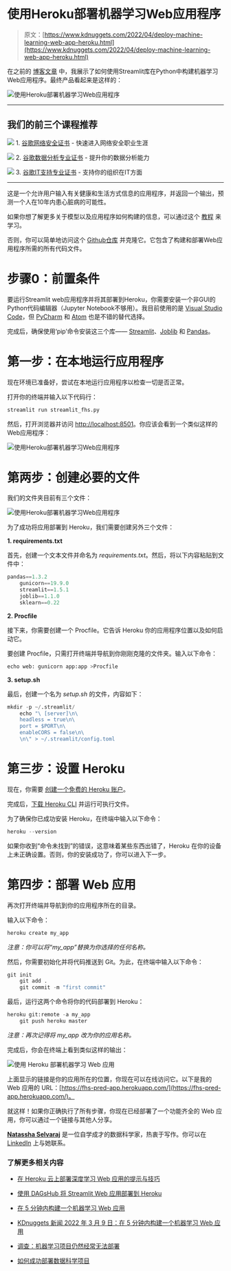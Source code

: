 # 使用Heroku部署机器学习Web应用程序

> 原文：[https://www.kdnuggets.com/2022/04/deploy-machine-learning-web-app-heroku.html](https://www.kdnuggets.com/2022/04/deploy-machine-learning-web-app-heroku.html)

在之前的 [博客文章](/2022/03/build-machine-learning-web-app-5-minutes.html) 中，我展示了如何使用Streamlit库在Python中构建机器学习Web应用程序。最终产品看起来是这样的：

![使用Heroku部署机器学习Web应用程序](../Images/9980a38ef36f656c74bf0006897804b9.png)

* * *

## 我们的前三个课程推荐

![](../Images/0244c01ba9267c002ef39d4907e0b8fb.png) 1\. [谷歌网络安全证书](https://www.kdnuggets.com/google-cybersecurity) - 快速进入网络安全职业生涯

![](../Images/e225c49c3c91745821c8c0368bf04711.png) 2\. [谷歌数据分析专业证书](https://www.kdnuggets.com/google-data-analytics) - 提升你的数据分析能力

![](../Images/0244c01ba9267c002ef39d4907e0b8fb.png) 3\. [谷歌IT支持专业证书](https://www.kdnuggets.com/google-itsupport) - 支持你的组织在IT方面

* * *

这是一个允许用户输入有关健康和生活方式信息的应用程序，并返回一个输出，预测一个人在10年内患心脏病的可能性。

如果你想了解更多关于模型以及应用程序如何构建的信息，可以通过这个 [教程](/2022/03/build-machine-learning-web-app-5-minutes.html) 来学习。

否则，你可以简单地访问这个 [Github仓库](https://github.com/Natassha/fhs_model) 并克隆它。它包含了构建和部署Web应用程序所需的所有代码文件。

# 步骤0：前置条件

要运行Streamlit web应用程序并将其部署到Heroku，你需要安装一个非GUI的Python代码编辑器（Jupyter Notebook不够用）。我目前使用的是 [Visual Studio Code](https://code.visualstudio.com/download)，但 [PyCharm](https://www.jetbrains.com/help/pycharm/installation-guide.html) 和 [Atom](https://atom.io/) 也是不错的替代选择。

完成后，确保使用‘pip’命令安装这三个库—— [Streamlit](https://docs.streamlit.io/library/get-started/installation)、[Joblib](https://joblib.readthedocs.io/en/latest/installing.html) 和 [Pandas](https://pypi.org/project/pandas/)。

# 第一步：在本地运行应用程序

现在环境已准备好，尝试在本地运行应用程序以检查一切是否正常。

打开你的终端并输入以下代码行：

```py
streamlit run streamlit_fhs.py
```

然后，打开浏览器并访问 [http://localhost:8501](http://localhost:8501/)。你应该会看到一个类似这样的Web应用程序：

![使用Heroku部署机器学习Web应用程序](../Images/9980a38ef36f656c74bf0006897804b9.png)

# 第两步：创建必要的文件

我们的文件夹目前有三个文件：

![使用Heroku部署机器学习Web应用程序](../Images/cf1d05881deb0e5ee4fa682535af5c1f.png)

为了成功将应用部署到 Heroku，我们需要创建另外三个文件：

**1. requirements.txt**

首先，创建一个文本文件并命名为 *requirements.txt*。然后，将以下内容粘贴到文件中：

```py
pandas==1.3.2
    gunicorn==19.9.0
    streamlit==1.5.1
    joblib==1.1.0
    sklearn==0.22
```

**2. Procfile**

接下来，你需要创建一个 Procfile。它告诉 Heroku 你的应用程序位置以及如何启动它。

要创建 Procfile，只需打开终端并导航到你刚刚克隆的文件夹。输入以下命令：

```py
echo web: gunicorn app:app >Procfile
```

**3. setup.sh**

最后，创建一个名为 *setup.sh* 的文件，内容如下：

```py
mkdir -p ~/.streamlit/ 
    echo "\ [server]\n\
    headless = true\n\
    port = $PORT\n\
    enableCORS = false\n\
    \n\" > ~/.streamlit/config.toml
```

# 第三步：设置 Heroku

现在，你需要 [创建一个免费的 Heroku 账户](https://signup.heroku.com/)。

完成后，[下载 Heroku CLI](https://devcenter.heroku.com/articles/heroku-cli#download-and-install) 并运行可执行文件。

为了确保你已成功安装 Heroku，在终端中输入以下命令：

```py
heroku --version
```

如果你收到“命令未找到”的错误，这意味着某些东西出错了，Heroku 在你的设备上未正确设置。否则，你的安装成功了，你可以进入下一步。

# 第四步：部署 Web 应用

再次打开终端并导航到你的应用程序所在的目录。

输入以下命令：

```py
heroku create my_app
```

*注意：你可以将“my_app”替换为你选择的任何名称。*

然后，你需要初始化并将代码推送到 Git。为此，在终端中输入以下命令：

```py
git init
    git add .
    git commit -m "first commit"
```

最后，运行这两个命令将你的代码部署到 Heroku：

```py
heroku git:remote -a my_app
    git push heroku master
```

*注意：再次记得将 my_app 改为你的应用名称。*

完成后，你会在终端上看到类似这样的输出：

![使用 Heroku 部署机器学习 Web 应用](../Images/a0c2ab86e69b58f304fb2a8f6579f256.png)

上面显示的链接是你的应用所在的位置，你现在可以在线访问它。以下是我的 Web 应用的 URL：[https://fhs-pred-app.herokuapp.com/](https://fhs-pred-app.herokuapp.com/)。

就这样！如果你正确执行了所有步骤，你现在已经部署了一个功能齐全的 Web 应用，你可以通过一个链接与其他人分享。

**[Natassha Selvaraj](https://www.natasshaselvaraj.com/)** 是一位自学成才的数据科学家，热衷于写作。你可以在 [LinkedIn](https://www.linkedin.com/in/natassha-selvaraj-33430717a/) 上与她联系。

### 了解更多相关内容

+   [在 Heroku 云上部署深度学习 Web 应用的提示与技巧](https://www.kdnuggets.com/2021/12/tips-tricks-deploying-dl-webapps-heroku.html)

+   [使用 DAGsHub 将 Streamlit Web 应用部署到 Heroku](https://www.kdnuggets.com/2022/02/deploying-streamlit-webapp-heroku-dagshub.html)

+   [在 5 分钟内构建一个机器学习 Web 应用](https://www.kdnuggets.com/2022/03/build-machine-learning-web-app-5-minutes.html)

+   [KDnuggets 新闻 2022 年 3 月 9 日：在 5 分钟内构建一个机器学习 Web 应用](https://www.kdnuggets.com/2022/n10.html)

+   [调查：机器学习项目仍然经常无法部署](https://www.kdnuggets.com/survey-machine-learning-projects-still-routinely-fail-to-deploy)

+   [如何成功部署数据科学项目](https://www.kdnuggets.com/2022/01/successfully-deploy-data-science-projects.html)

